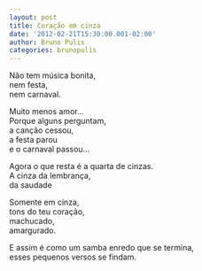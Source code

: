 ```yaml
---
layout: post
title: Coração em cinza
date: '2012-02-21T15:30:00.001-02:00'
author: Bruno Pulis
categories: brunopulis
---
```


Não tem música bonita,<br />
nem festa,<br />
nem carnaval.<br />

Muito menos amor...<br />
Porque alguns perguntam,<br />
a canção cessou,<br />
a festa parou<br />
e o carnaval passou...<br />

Agora o que resta é a quarta de cinzas.<br />
A cinza da lembrança,<br />
da saudade<br />

Somente em cinza,<br />
tons do teu coração,<br />
machucado,<br />
amargurado.<br />

E assim é como um samba enredo que se termina,<br />
esses pequenos versos se findam.<br />
